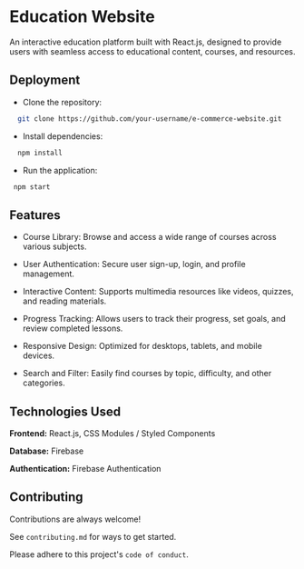 
# Education Website


An interactive education platform built with React.js, designed to provide users with seamless access to educational content, courses, and resources.
## Deployment

- Clone the repository:

```bash
  git clone https://github.com/your-username/e-commerce-website.git
```
- Install dependencies:

```bash
  npm install
```
- Run the application:

```bash
 npm start
```



## Features

- Course Library: Browse and access a wide range of courses across various subjects.

- User Authentication: Secure user sign-up, login, and profile management.

- Interactive Content: Supports multimedia resources like videos, quizzes, and reading materials.

- Progress Tracking: Allows users to track their progress, set goals, and review completed lessons.

- Responsive Design: Optimized for desktops, tablets, and mobile devices.

- Search and Filter: Easily find courses by topic, difficulty, and other categories.

## Technologies Used

**Frontend:** React.js, CSS Modules / Styled Components

**Database:** Firebase

**Authentication:** Firebase Authentication

## Contributing

Contributions are always welcome!

See `contributing.md` for ways to get started.

Please adhere to this project's `code of conduct`.

